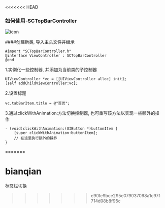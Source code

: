 <<<<<<< HEAD
### 如何使用-SCTopBarController

![icon](http://img01.taobaocdn.com/imgextra/i1/135480037/TB23s9KcXXXXXXDXpXXXXXXXXXX_!!135480037.gif)

####创建新类, 导入主头文件并继承

    #import "SCTopBarController.h"
    @interface ViewController : SCTopBarController
    @end

1.实例化一些控制器, 并添加为当前类的子控制器

    UIViewController *vc = [[UIViewController alloc] init];
    [self addChildViewController:vc];
    
2.设置标题

    vc.tabBarItem.title = @"首页";

3.通过clickWithAnimation:方法切换控制器, 也可重写该方法以实现一些额外的操作

    - (void)clickWithAnimation:(UIButton *)buttonItem {
	    [super clickWithAnimation:buttonItem];
	    // 在这里执行额外的操作
    }
=======
# bianqian
标签栏切换
>>>>>>> e90fe9bce295e079037068a1c97f714d08b8f95c
